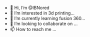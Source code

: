 - 👋 Hi, I’m @IBNored
- 👀 I’m interested in 3d printing...
- 🌱 I’m currently learning fusion 360...
- 💞️ I’m looking to collaborate on ...
- 📫 How to reach me ...

<!---
IBNored/IBNored is a ✨ special ✨ repository because its `README.md` (this file) appears on your GitHub profile.
You can click the Preview link to take a look at your changes.
--->
